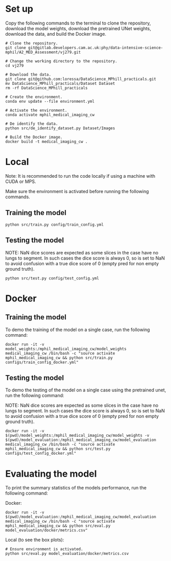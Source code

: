# Set up

Copy the following commands to the terminal to clone the repository, download the model weights, download the pretrained UNet weights, download the data, and build the Docker image.
```
# Clone the repository.
git clone git@gitlab.developers.cam.ac.uk:phy/data-intensive-science-mphil/A2_MED_Assessment/vj279.git

# Change the working directory to the repository.
cd vj279

# Download the data.
git clone git@github.com:loressa/DataScience_MPhill_practicals.git
mv DataScience_MPhill_practicals/Dataset Dataset
rm -rf DataScience_MPhill_practicals

# Create the environment.
conda env update --file environment.yml

# Activate the environment.
conda activate mphil_medical_imaging_cw

# De identify the data.
python src/de_identify_dataset.py Dataset/Images

# Build the Docker image.
docker build -t medical_imaging_cw .
```
# Local
Note: It is recommended to run the code locally if using a machine with CUDA or MPS. 

Make sure the environment is activated before running the following commands.
## Training the model
```
python src/train.py config/train_config.yml
```

## Testing the model
NOTE: NaN dice scores are expected as some slices in the case have no lungs to
segment. In such cases the dice score is always 0, so is set to NaN to avoid
confusion with a true dice score of 0 (empty pred for non empty ground truth).
``` 
python src/test.py config/test_config.yml
```

# Docker
## Training the model
To demo the training of the model on a single case, run the following command:

```
docker run -it -v model_weights:/mphil_medical_imaging_cw/model_weights medical_imaging_cw /bin/bash -c "source activate mphil_medical_imaging_cw && python src/train.py configs/train_config_docker.yml"
```

## Testing the model

To demo the testing of the model on a single case using the pretrained unet, run the following command:

NOTE: NaN dice scores are expected as some slices in the case have no lungs to
segment. In such cases the dice score is always 0, so is set to NaN to avoid
confusion with a true dice score of 0 (empty pred for non empty ground truth).

```
docker run -it -v $(pwd)/model_weights:/mphil_medical_imaging_cw/model_weights -v $(pwd)/model_evaluation:/mphil_medical_imaging_cw/model_evaluation medical_imaging_cw /bin/bash -c "source activate mphil_medical_imaging_cw && python src/test.py configs/test_config_docker.yml"
```

# Evaluating the model

To print the summary statistics of the models performance, run the following command:

Docker:
```
docker run -it -v $(pwd)/model_evaluation:/mphil_medical_imaging_cw/model_evaluation medical_imaging_cw /bin/bash -c "source activate mphil_medical_imaging_cw && python src/eval.py model_evaluation/docker/metrics.csv"
```

Local (to see the box plots):
```
# Ensure environment is activated.
python src/eval.py model_evaluation/docker/metrics.csv
```
